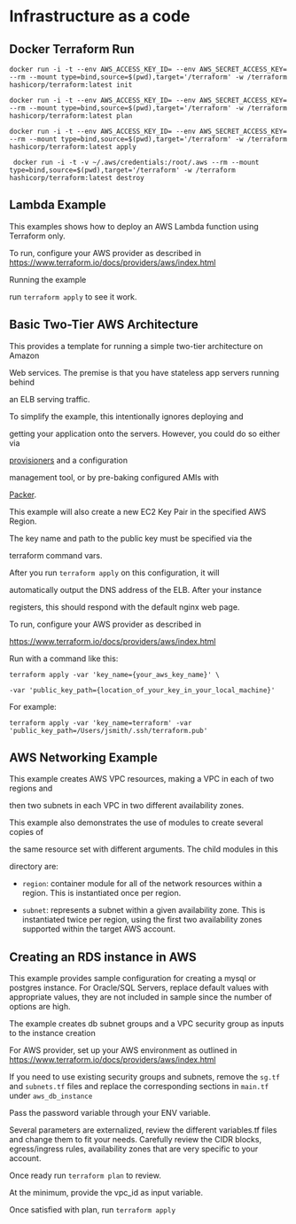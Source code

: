 # Infrastructure as a code

## Docker Terraform Run

    docker run -i -t --env AWS_ACCESS_KEY_ID= --env AWS_SECRET_ACCESS_KEY= --rm --mount type=bind,source=$(pwd),target='/terraform' -w /terraform hashicorp/terraform:latest init
    
    docker run -i -t --env AWS_ACCESS_KEY_ID= --env AWS_SECRET_ACCESS_KEY= --rm --mount type=bind,source=$(pwd),target='/terraform' -w /terraform hashicorp/terraform:latest plan
    
    docker run -i -t --env AWS_ACCESS_KEY_ID= --env AWS_SECRET_ACCESS_KEY= --rm --mount type=bind,source=$(pwd),target='/terraform' -w /terraform hashicorp/terraform:latest apply
    
     docker run -i -t -v ~/.aws/credentials:/root/.aws --rm --mount type=bind,source=$(pwd),target='/terraform' -w /terraform hashicorp/terraform:latest destroy

  

## Lambda Example
 
This examples shows how to deploy an AWS Lambda function using Terraform only.

To run, configure your AWS provider as described in https://www.terraform.io/docs/providers/aws/index.html

 Running the example

run `terraform apply` to see it work.

  

## Basic Two-Tier AWS Architecture

  This provides a template for running a simple two-tier architecture on Amazon

Web services. The premise is that you have stateless app servers running behind

an ELB serving traffic.

To simplify the example, this intentionally ignores deploying and

getting your application onto the servers. However, you could do so either via

[provisioners](https://www.terraform.io/docs/provisioners/) and a configuration

management tool, or by pre-baking configured AMIs with

[Packer](http://www.packer.io).

  
This example will also create a new EC2 Key Pair in the specified AWS Region.

The key name and path to the public key must be specified via the

terraform command vars.

  
After you run `terraform apply` on this configuration, it will

automatically output the DNS address of the ELB. After your instance

registers, this should respond with the default nginx web page.

 To run, configure your AWS provider as described in

  https://www.terraform.io/docs/providers/aws/index.html

Run with a command like this:

```
terraform apply -var 'key_name={your_aws_key_name}' \

-var 'public_key_path={location_of_your_key_in_your_local_machine}'
```

 For example:
```
terraform apply -var 'key_name=terraform' -var 'public_key_path=/Users/jsmith/.ssh/terraform.pub'
```

## AWS Networking Example
 
This example creates AWS VPC resources, making a VPC in each of two regions and

then two subnets in each VPC in two different availability zones.

This example also demonstrates the use of modules to create several copies of

the same resource set with different arguments. The child modules in this

directory are:

*  `region`: container module for all of the network resources within a region. This is instantiated once per region.

*  `subnet`: represents a subnet within a given availability zone. This is instantiated twice per region, using the first two availability zones supported within the target AWS account.

 
## Creating an RDS instance in AWS

This example provides sample configuration for creating a mysql or postgres instance. For Oracle/SQL Servers, replace default values with appropriate values, they are not included in sample since the number of options are high.

The example creates db subnet groups and a VPC security group as inputs to the instance creation

For AWS provider, set up your AWS environment as outlined in https://www.terraform.io/docs/providers/aws/index.html

If you need to use existing security groups and subnets, remove the `sg.tf` and `subnets.tf` files and replace the corresponding sections in `main.tf` under `aws_db_instance`

Pass the password variable through your ENV variable.

Several parameters are externalized, review the different variables.tf files and change them to fit your needs. Carefully review the CIDR blocks, egress/ingress rules, availability zones that are very specific to your account.

Once ready run `terraform plan` to review.

At the minimum, provide the vpc_id as input variable.

Once satisfied with plan, run `terraform apply`